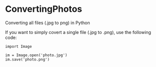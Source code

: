 # ConvertingPhotos
Converting all files (.jpg to png) in Python

If you want to simply covert a single file (.jpg to .png), use the following code:

```
import Image

im = Image.open('photo.jpg')
im.save('photo.png')
```
